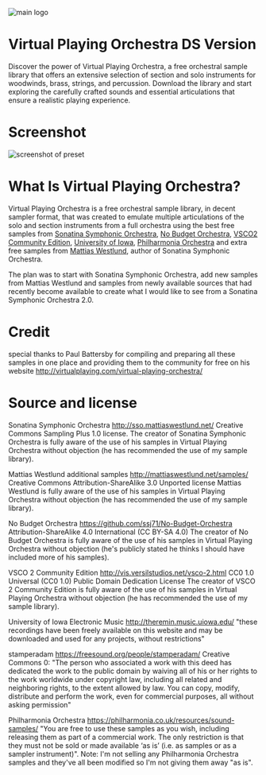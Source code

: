 ![main logo](https://github.com/eodowd/VirtualPlayingOrchestra/blob/main/Images/logo.png?raw=true)

# Virtual Playing Orchestra DS Version
Discover the power of Virtual Playing Orchestra, a free orchestral sample library that offers an extensive selection of section and solo instruments for woodwinds, brass, strings, and percussion. Download the library and start exploring the carefully crafted sounds and essential articulations that ensure a realistic playing experience. 

# Screenshot
![screenshot of preset](https://github.com/eodowd/VirtualPlayingOrchestra/blob/main/Images/Screenshot%202023-05-21%20155214.png?raw=true)

# What Is Virtual Playing Orchestra?

Virtual Playing Orchestra is a free orchestral sample library, in decent sampler format, that was created to emulate multiple articulations of the solo and section instruments from a full orchestra using the best free samples from [Sonatina Symphonic Orchestra](http://sso.mattiaswestlund.net/), [No Budget Orchestra](https://github.com/ssj71/No-Budget-Orchestra), [VSCO2 Community Edition](http://vis.versilstudios.net/vsco-2.html), [University of Iowa](http://theremin.music.uiowa.edu/), [Philharmonia Orchestra](http://www.philharmonia.co.uk/explore/make_music) and extra free samples from [Mattias Westlund](http://mattiaswestlund.net/samples/), author of Sonatina Symphonic Orchestra.

The plan was to start with Sonatina Symphonic Orchestra, add new samples from Mattias Westlund and samples from newly available sources that had recently become available to create what I would like to see from a Sonatina Symphonic Orchestra 2.0.

# Credit

special thanks to Paul Battersby for compiling and preparing all these samples in one place and providing them to the community for free on his website http://virtualplaying.com/virtual-playing-orchestra/

# Source and license

Sonatina Symphonic Orchestra http://sso.mattiaswestlund.net/
Creative Commons Sampling Plus 1.0 license.
The creator of Sonatina Symphonic Orchestra is fully aware of the use of his samples in Virtual Playing Orchestra without objection
(he has recommended the use of my sample library).

Mattias Westlund additional samples http://mattiaswestlund.net/samples/
Creative Commons Attribution-ShareAlike 3.0 Unported license
Mattias Westlund is fully aware of the use of his samples in Virtual Playing Orchestra without objection
(he has recommended the use of my sample library).

No Budget Orchestra https://github.com/ssj71/No-Budget-Orchestra
Attribution-ShareAlike 4.0 International (CC BY-SA 4.0)
The creator of No Budget Orchestra is fully aware of the use of his samples in Virtual Playing Orchestra without objection
(he's publicly stated he thinks I should have included more of his samples).

VSCO 2 Community Edition http://vis.versilstudios.net/vsco-2.html
CC0 1.0 Universal (CC0 1.0) Public Domain Dedication License
The creator of VSCO 2 Community Edition is fully aware of the use of his samples in Virtual Playing Orchestra without objection
(he has recommended the use of my sample library).

University of Iowa Electronic Music http://theremin.music.uiowa.edu/
"these recordings have been freely available on this website and may be downloaded and used for any projects, without restrictions"

stamperadam https://freesound.org/people/stamperadam/
Creative Commons 0: "The person who associated a work with this deed has dedicated the work to the public domain by waiving all of his or her rights to the work worldwide under copyright law, including all related and neighboring rights, to the extent allowed by law. You can copy, modify, distribute and perform the work, even for commercial purposes, all without asking permission"

Philharmonia Orchestra https://philharmonia.co.uk/resources/sound-samples/
"You are free to use these samples as you wish, including releasing them as part of a commercial work. The only restriction is that they must not be sold or made available ‘as is’ (i.e. as samples or as a sampler instrument)".
Note: I'm not selling any Philharmonia Orchestra samples and they've all been modified so I'm not giving them away "as is".
